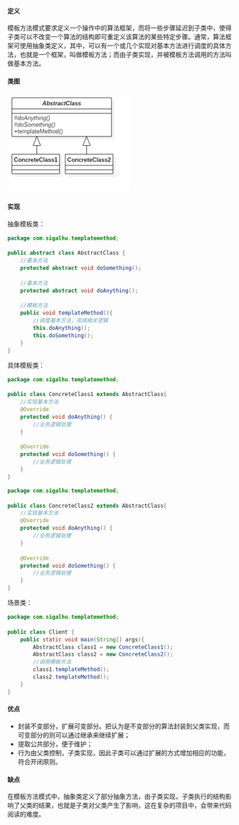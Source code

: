 #### 定义

模板方法模式要求定义一个操作中的算法框架，而将一些步骤延迟到子类中，使得子类可以不改变一个算法的结构即可重定义该算法的某些特定步骤。通常，算法框架可使用抽象类定义，其中，可以有一个或几个实现对基本方法进行调度的具体方法，也就是一个框架，叫做模板方法；而由子类实现，并被模板方法调用的方法叫做基本方法。

#### 类图

![](《设计模式之禅》读书笔记--(5)模板方法模式/1.png)

#### 实现

抽象模板类：
```java
package com.sigalhu.templatemethod;

public abstract class AbstractClass {
    //基本方法
    protected abstract void doSomething();

    //基本方法
    protected abstract void doAnything();

    //模板方法
    public void templateMethod(){
        //调度基本方法，完成相关逻辑
        this.doAnything();
        this.doSomething();
    }
}
```
具体模板类：
```java
package com.sigalhu.templatemethod;

public class ConcreteClass1 extends AbstractClass{
    //实现基本方法
    @Override
    protected void doAnything() {
        //业务逻辑处理
    }

    @Override
    protected void doSomething() {
        //业务逻辑处理
    }
}
```
```java
package com.sigalhu.templatemethod;

public class ConcreteClass2 extends AbstractClass{
    //实现基本方法
    @Override
    protected void doAnything() {
        //业务逻辑处理
    }

    @Override
    protected void doSomething() {
        //业务逻辑处理
    }
}
```
场景类：
```java
package com.sigalhu.templatemethod;

public class Client {
    public static void main(String[] args){
        AbstractClass class1 = new ConcreteClass1();
        AbstractClass class2 = new ConcreteClass2();
        //调用模板方法
        class1.templateMethod();
        class2.templateMethod();
    }
}
```

#### 优点

* 封装不变部分，扩展可变部分。把认为是不变部分的算法封装到父类实现，而可变部分的则可以通过继承来继续扩展；
* 提取公共部分，便于维护；
* 行为由父类控制，子类实现，因此子类可以通过扩展的方式增加相应的功能，符合开闭原则。

#### 缺点

在模板方法模式中，抽象类定义了部分抽象方法，由子类实现，子类执行的结构影响了父类的结果，也就是子类对父类产生了影响，这在复杂的项目中，会带来代码阅读的难度。
